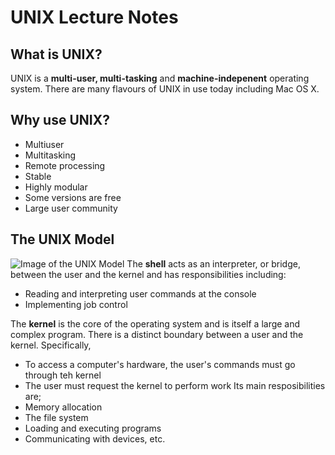 # UNIX Lecture Notes

## What is UNIX?
UNIX is a **multi-user, multi-tasking** and **machine-indepenent** operating system.  There are many flavours of UNIX in use today including Mac OS X.

## Why use UNIX?
* Multiuser
* Multitasking
* Remote processing
* Stable
* Highly modular
* Some versions are free
* Large user community

## The UNIX Model
![Image of the UNIX Model](/Images/UNIX_model.png)
The **shell** acts as an interpreter, or bridge, between the user and the kernel and has responsibilities including:
* Reading and interpreting user commands at the console
* Implementing job control

The **kernel** is the core of the operating system and is itself a large and complex program.  There is a distinct boundary between a user and the kernel.  Specifically,
* To access a computer's hardware, the user's commands must go through teh kernel
* The user must request the kernel to perform work
Its main resposibilities are;
* Memory allocation
* The file system
* Loading and executing programs
* Communicating with devices, etc.


